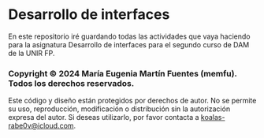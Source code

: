 # Desarrollo de interfaces
En este repositorio iré guardando todas las actividades que vaya haciendo para la asignatura Desarrollo de interfaces para el segundo curso de DAM de la UNIR FP.

### Copyright © 2024 María Eugenia Martín Fuentes (memfu). Todos los derechos reservados.
Este código y diseño están protegidos por derechos de autor. No se permite su uso, reproducción, modificación o distribución sin la autorización expresa del autor. Si deseas utilizarlo, por favor contacta a koalas-rabe0v@icloud.com.
